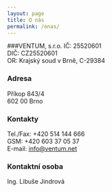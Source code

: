 ```yaml
---
layout: page
title: O nás
permalink: /onas/
---
```



###VENTUM, s.r.o. 
IČ: 25520601  
DIČ: CZ25520601  
OR: Krajský soud v Brně, C-29384  


### Adresa 
Příkop 843/4  
602 00 Brno  


### Kontakty 
Tel./Fax: +420 514 144 666  
GSM: +420 603 37 05 37  
E-mail: info@ventum.net  

### Kontaktní osoba 
Ing. Libuše Jindrová

